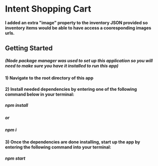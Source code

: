 # Intent Shopping Cart
#### I added an extra "image" property to the inventory JSON provided so inventory items would be able to have access a cooresponding images urls.

## Getting Started
##### (Node package manager was used to set up this application so you will need to make sure you have it installed to run this app)

#### 1) Navigate to the root directory of this app

#### 2) Install needed dependencies by entering one of the following command below in your terminal:

##### npm install 

##### or 

##### npm i

#### 3) Once the dependencies are done installing, start up the app by entering the following command into your terminal:

##### npm start